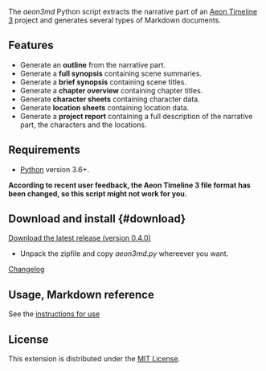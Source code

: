 The *aeon3md* Python script extracts the narrative part of an [Aeon Timeline 3](https://timeline.app/) project and generates several types of Markdown documents.

## Features


-   Generate an **outline** from the narrative part. 
-   Generate a **full synopsis** containing scene summaries.
-   Generate a **brief synopsis** containing scene titles.
-   Generate a **chapter overview** containing chapter titles.
-   Generate **character sheets** containing character data.
-   Generate **location sheets** containing location data.
-   Generate a **project report** containing a full description of the narrative part, the characters and the locations.


## Requirements

- [Python](https://www.python.org/) version 3.6+.

**According to recent user feedback, the Aeon Timeline 3 file format has been changed, so this script might not work for you.**

## Download and install {#download}

[Download the latest release (version 0.4.0)](https://raw.githubusercontent.com/peter88213/aeon3md/main/dist/aeon3md_v0.4.0.zip)

- Unpack the zipfile and copy *aeon3md.py* whereever you want.

[Changelog](changelog)

## Usage, Markdown reference

See the [instructions for use](usage)

## License

This extension is distributed under the [MIT
License](http://www.opensource.org/licenses/mit-license.php).

